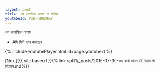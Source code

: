 ```yaml
---
layout: post
title: ওম থাপাশ্বিনে নামায গা টাইমস
youtubeId: PxUFn80s9mY
---
```

 
 
 ওম থাপাশ্বিনে নামায  
 
 -  Aষি যিনি ধ্যান করছেন 
 
  
 
  
 
 
 
 
 
 


{% include youtubePlayer.html id=page.youtubeId %}
 
[Next]({{ site.baseurl }}{% link  split1/_posts/2016-07-30-ওম ব্যথা ভাবনায়ই নামায গা টাইমস.md%})
 
